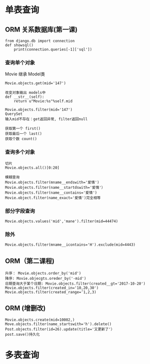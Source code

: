 # 单表查询
## ORM 关系数据库(第一课)
```
from django.db import connection
def showsql()
    print(connection.queries[-1]['sql'])
```
### 查询单个对象
Movie 继承 Model类
```
Movie.objects.get(mid='147')
```
```
改变对象输出 models中
def __str__(self):
    return u"Movie:%s"%self.mid
```
```
Movie.objects.filter(mid='147')
QuerySet
输入mid不存在：get返回异常, filter返回null
```
```
获取第一个 first()
获取最后一个 last()
获取个数 count()
```
### 查询多个对象
```
切片
Movie.objects.all()[0:20]
```
```
模糊查询
Movie.objects.filter(mname__endswith='爱情')
Movie.objects.filter(name__startdswith='爱情'）
Movie.objects.filter(name__contains='爱情')
Movie.object.filter(name_exact='爱情')完全相等
```
### 部分字段查询
```
Movie.objects.values('mid','mane').filter(mid=44474)
```
### 除外
```
Movie.objects.filter(mname__icontains='H').exclude(mid=4443)
```
## ORM（第二课程)
```
升序： Movie.objects.order_by('mid')
降序: Movie.objecgts.oreder_by('-mid')
日期查询大于某个日期: Movie.objects.filter(created__gt='2017-10-20')
Movie.objects.filter(created_in='10,20,30')
Movie.objects.filter(created_range=’1,2,3)
```
## ORM (增删改)
```
Movie.objects.create(mid=10002,)
Move.objects.filter(name_startswith='h').delete()
Post.objects.filter(id=26).update(title='又更新了'）
post.save()持久化
```
# 多表查询

